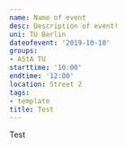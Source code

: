 ```yaml
---
name: Name of event
desc: Description of event!
uni: TU Berlin
dateofevent: '2019-10-10'
groups:
- AStA TU
starttime: '10:00'
endtime: '12:00'
location: Street 2
tags:
- template
title: Test
---
```


Test